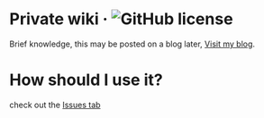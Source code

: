 # Private wiki &middot; ![GitHub license](https://img.shields.io/badge/license-MIT-blue.svg)
Brief knowledge, this may be posted on a blog later,
[Visit my blog](https://medium.com/@dlgudwnsl1234).

# How should I use it?
check out the [Issues tab](https://github.com/kokocan12/my-wiki/issues)
